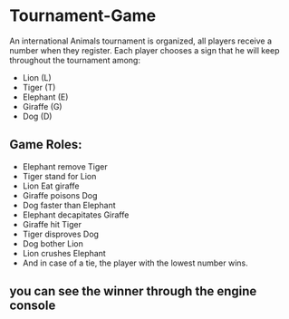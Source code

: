 # Tournament-Game
An international Animals tournament is organized, all players receive a number when they register.
Each player chooses a sign that he will keep throughout the tournament among:

 - Lion (L)
 - Tiger (T)
 - Elephant (E)
 - Giraffe (G)
 - Dog (D)

## Game Roles:
 - Elephant remove Tiger
 - Tiger stand for Lion
 - Lion Eat giraffe
 - Giraffe poisons Dog
 - Dog faster than Elephant
 - Elephant decapitates Giraffe
 - Giraffe hit Tiger
 - Tiger disproves Dog
 - Dog bother Lion
 - Lion crushes Elephant
 - And in case of a tie, the player with the lowest number wins.

## you can see the winner through the engine console 
